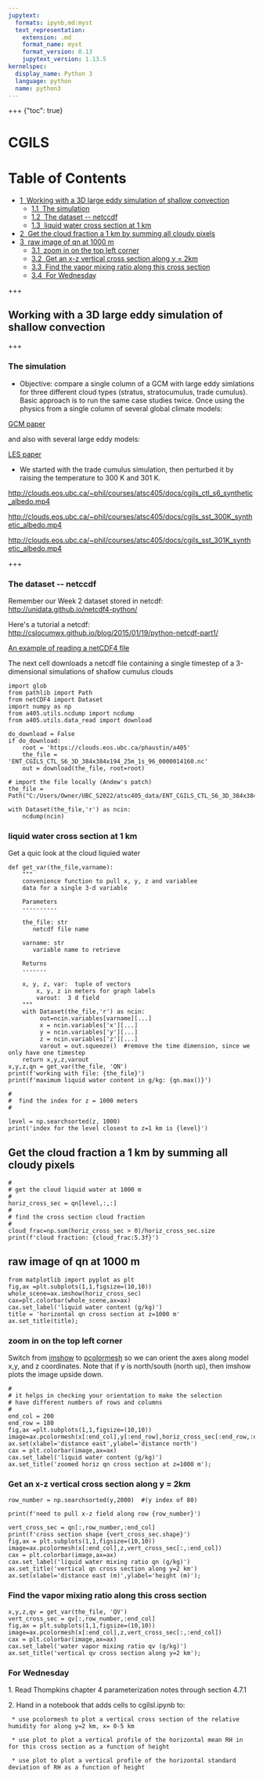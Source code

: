 ```yaml
---
jupytext:
  formats: ipynb,md:myst
  text_representation:
    extension: .md
    format_name: myst
    format_version: 0.13
    jupytext_version: 1.13.5
kernelspec:
  display_name: Python 3
  language: python
  name: python3
---
```


+++ {"toc": true}

# CGILS

<h1>Table of Contents<span class="tocSkip"></span></h1>
<div class="toc"><ul class="toc-item"><li><span><a href="#Working-with-a-3D-large-eddy-simulation-of-shallow-convection" data-toc-modified-id="Working-with-a-3D-large-eddy-simulation-of-shallow-convection-1"><span class="toc-item-num">1&nbsp;&nbsp;</span>Working with a 3D large eddy simulation of shallow convection</a></span><ul class="toc-item"><li><span><a href="#The-simulation" data-toc-modified-id="The-simulation-1.1"><span class="toc-item-num">1.1&nbsp;&nbsp;</span>The simulation</a></span></li><li><span><a href="#The-dataset-----netccdf" data-toc-modified-id="The-dataset-----netccdf-1.2"><span class="toc-item-num">1.2&nbsp;&nbsp;</span>The dataset  -- netccdf</a></span></li><li><span><a href="#liquid-water-cross-section-at-1-km" data-toc-modified-id="liquid-water-cross-section-at-1-km-1.3"><span class="toc-item-num">1.3&nbsp;&nbsp;</span>liquid water cross section at 1 km</a></span></li></ul></li><li><span><a href="#Get-the-cloud-fraction-a-1-km-by-summing-all-cloudy-pixels" data-toc-modified-id="Get-the-cloud-fraction-a-1-km-by-summing-all-cloudy-pixels-2"><span class="toc-item-num">2&nbsp;&nbsp;</span>Get the cloud fraction a 1 km by summing all cloudy pixels</a></span></li><li><span><a href="#raw-image-of-qn-at-1000-m" data-toc-modified-id="raw-image-of-qn-at-1000-m-3"><span class="toc-item-num">3&nbsp;&nbsp;</span>raw image of qn at 1000 m</a></span><ul class="toc-item"><li><span><a href="#zoom-in-on--the-top-left-corner" data-toc-modified-id="zoom-in-on--the-top-left-corner-3.1"><span class="toc-item-num">3.1&nbsp;&nbsp;</span>zoom in on  the top left corner</a></span></li><li><span><a href="#Get-an-x-z-vertical-cross-section-along-y-=-2km" data-toc-modified-id="Get-an-x-z-vertical-cross-section-along-y-=-2km-3.2"><span class="toc-item-num">3.2&nbsp;&nbsp;</span>Get an x-z vertical cross section along y = 2km</a></span></li><li><span><a href="#Find-the-vapor-mixing-ratio-along-this-cross-section" data-toc-modified-id="Find-the-vapor-mixing-ratio-along-this-cross-section-3.3"><span class="toc-item-num">3.3&nbsp;&nbsp;</span>Find the vapor mixing ratio along this cross section</a></span></li><li><span><a href="#For-Wednesday" data-toc-modified-id="For-Wednesday-3.4"><span class="toc-item-num">3.4&nbsp;&nbsp;</span>For Wednesday</a></span></li></ul></li></ul></div>

+++

## Working with a 3D large eddy simulation of shallow convection

+++

### The simulation

* Objective: compare a single column of a GCM with large eddy simlations for three different cloud types (stratus, stratocumulus, trade cumulus).  Basic approach is to run the same case studies twice.  Once using the physics from a single column of several global climate models:

[GCM paper](https://doi-org.ezproxy.library.ubc.ca/10.1002/2013MS000246)

and also with several large eddy models:

[LES paper](https://agupubs-onlinelibrary-wiley-com.ezproxy.library.ubc.ca/doi/abs/10.1002/jame.20025)

* We started with the trade cumulus simulation, then perturbed it by raising the temperature to 300 K and 301 K.

http://clouds.eos.ubc.ca/~phil/courses/atsc405/docs/cgils_ctl_s6_synthetic_albedo.mp4

http://clouds.eos.ubc.ca/~phil/courses/atsc405/docs/cgils_sst_300K_synthetic_albedo.mp4

http://clouds.eos.ubc.ca/~phil/courses/atsc405/docs/cgils_sst_301K_synthetic_albedo.mp4

+++

###  The dataset  -- netccdf

Remember our Week 2 dataset stored in netcdf: http://unidata.github.io/netcdf4-python/

Here's a tutorial a netcdf:  http://cslocumwx.github.io/blog/2015/01/19/python-netcdf-part1/

[An example of reading a netCDF4 file ](http://schubert.atmos.colostate.edu/~cslocum/netcdf_example.html)

The next cell downloads a netcdf file containing a single timestep of a 3-dimensional simulations of
shallow cumulus clouds

```{code-cell} ipython3
import glob
from pathlib import Path
from netCDF4 import Dataset
import numpy as np
from a405.utils.ncdump import ncdump
from a405.utils.data_read import download

do_download = False
if do_download:
    root = 'https://clouds.eos.ubc.ca/phaustin/a405'
    the_file = 'ENT_CGILS_CTL_S6_3D_384x384x194_25m_1s_96_0000014160.nc'
    out = download(the_file, root=root)
    
# import the file locally (Andew's patch)
the_file = Path("C:/Users/Owner/UBC_S2022/atsc405_data/ENT_CGILS_CTL_S6_3D_384x384x194_25m_1s_96_0000014160.nc")
    
with Dataset(the_file,'r') as ncin:
    ncdump(ncin)
```

### liquid water cross section at 1 km

Get a quic look at the cloud liquied water

```{code-cell} ipython3
def get_var(the_file,varname):
    """
    convenience function to pull x, y, z and variablee
    data for a single 3-d variable
    
    Parameters
    ----------
    
    the_file: str
       netcdf file name
       
    varname: str
       variable name to retrieve
       
    Returns
    -------
    
    x, y, z, var:  tuple of vectors
        x, y, z in meters for graph labels
        varout:  3 d field
    """
    with Dataset(the_file,'r') as ncin:
         out=ncin.variables[varname][...]
         x = ncin.variables['x'][...]
         y = ncin.variables['y'][...]
         z = ncin.variables['z'][...]
         varout = out.squeeze()  #remove the time dimension, since we only have one timestep
    return x,y,z,varout
x,y,z,qn = get_var(the_file, 'QN')
print(f'working with file: {the_file}')
print(f'maximum liquid water content in g/kg: {qn.max()}')
```

```{code-cell} ipython3
#
#  find the index for z = 1000 meters
#

level = np.searchsorted(z, 1000)
print('index for the level closest to z=1 km is {level}')
```

## Get the cloud fraction a 1 km by summing all cloudy pixels

```{code-cell} ipython3
#
# get the cloud liquid water at 1000 m
#
horiz_cross_sec = qn[level,:,:]
#
# find the cross section cloud fraction
#
cloud_frac=np.sum(horiz_cross_sec > 0)/horiz_cross_sec.size
print(f'cloud fraction: {cloud_frac:5.3f}')
```

## raw image of qn at 1000 m

```{code-cell} ipython3
from matplotlib import pyplot as plt
fig,ax =plt.subplots(1,1,figsize=(10,10))
whole_scene=ax.imshow(horiz_cross_sec)
cax=plt.colorbar(whole_scene,ax=ax)
cax.set_label('liquid water content (g/kg)')
title = 'horizontal qn cross section at z=1000 m'
ax.set_title(title);
```

### zoom in on  the top left corner

Switch from [imshow](http://matplotlib.org/api/pyplot_api.html#matplotlib.pyplot.imshow) to 
[pcolormesh](http://matplotlib.org/api/pyplot_api.html#matplotlib.pyplot.pcolormesh) so we can orient the axes along model x,y, and z coordinates.  Note that if y is north/south (north up), then imshow plots the image upside down.

```{code-cell} ipython3
#
# it helps in checking your orientation to make the selection
# have different numbers of rows and columns
#
end_col = 200
end_row = 180
fig,ax =plt.subplots(1,1,figsize=(10,10))
image=ax.pcolormesh(x[:end_col],y[:end_row],horiz_cross_sec[:end_row,:end_col])
ax.set(xlabel='distance east',ylabel='distance north')
cax = plt.colorbar(image,ax=ax)
cax.set_label('liquid water content (g/kg)')
ax.set_title('zoomed horiz qn cross section at z=1000 m');
```

### Get an x-z vertical cross section along y = 2km

```{code-cell} ipython3
row_number = np.searchsorted(y,2000)  #(y index of 80)
```

```{code-cell} ipython3
print(f'need to pull x-z field along row {row_number}')
```

```{code-cell} ipython3
vert_cross_sec = qn[:,row_number,:end_col]
print(f'cross section shape {vert_cross_sec.shape}')
fig,ax = plt.subplots(1,1,figsize=(10,10))
image=ax.pcolormesh(x[:end_col],z,vert_cross_sec[:,:end_col])
cax = plt.colorbar(image,ax=ax)
cax.set_label('liquid water mixing ratio qn (g/kg)')
ax.set_title('vertical qn cross section along y=2 km')
ax.set(xlabel='distance east (m)',ylabel='height (m)');
```

### Find the vapor mixing ratio along this cross section

```{code-cell} ipython3
x,y,z,qv = get_var(the_file, 'QV')
vert_cross_sec = qv[:,row_number,:end_col]
fig,ax = plt.subplots(1,1,figsize=(10,10))
image=ax.pcolormesh(x[:end_col],z,vert_cross_sec[:,:end_col])
cax = plt.colorbar(image,ax=ax)
cax.set_label('water vapor mixing ratio qv (g/kg)')
ax.set_title('vertical qv cross section along y=2 km');
```

### For Wednesday

1\.  Read Thompkins chapter 4 parameterization notes through section 4.7.1


2\.  Hand in a notebook that adds cells to cgilsI.ipynb to:

     * use pcolormesh to plot a vertical cross section of the relative humidity for along y=2 km, x= 0-5 km
     
     * use plot to plot a vertical profile of the horizontal mean RH in for this cross section as a function of height
     
     * use plot to plot a vertical profile of the horizontal standard deviation of RH as a function of height
